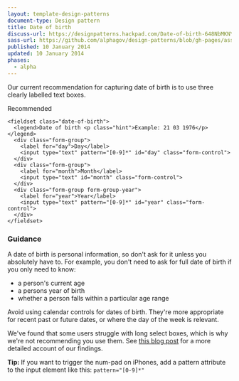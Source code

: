 ```yaml
---
layout: template-design-patterns
document-type: Design pattern
title: Date of birth
discuss-url: https://designpatterns.hackpad.com/Date-of-birth-648NbMKNYTr
sass-url: https://github.com/alphagov/design-patterns/blob/gh-pages/assets/sass/design-patterns/_date-of-birth.scss
published: 10 January 2014
updated: 10 January 2014
phases:
  - alpha
---
```


Our current recommendation for capturing date of birth is to use three clearly labelled text boxes.

<div class="example">
  <div class="ribbon">Recommended</div>
  <form class="form">
    
    <fieldset class="date-of-birth">
      <legend>Date of birth <p class="hint">Example: 21 03 1976</p></legend>
      <div class="form-group">
        <label for="day">Day</label>
        <input type="text" pattern="[0-9]*" id="day" class="form-control">
      </div>
      <div class="form-group">
        <label for="month">Month</label>
        <input type="text" id="month" class="form-control">
      </div>
      <div class="form-group form-group-year">
        <label for="year">Year</label>
        <input type="text" pattern="[0-9]*" id="year" class="form-control">
      </div>
    </fieldset>
    
  </form>
</div>

<h3 class="heading-24">Guidance</h3>

A date of birth is personal information, so don't ask for it unless you absolutely have to. For example, you don't need to ask for full date of birth if you only need to know:

* a person's current age
* a persons year of birth
* whether a person falls within a particular age range

Avoid using calendar controls for dates of birth. They're more appropriate for recent past or future dates, or where the day of the week is relevant.

We've found that some users struggle with long select boxes, which is why we're not recommending you use them.
See [this blog post](https://designnotes.blog.gov.uk/2013/12/05/asking-for-a-date-of-birth/) for a more detailed account of our findings.

**Tip:** If you want to trigger the num-pad on iPhones, add a pattern attribute to the input element like this: `pattern="[0-9]*"`